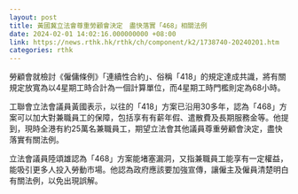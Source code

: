 ```yaml
---
layout: post
title: 黃國冀立法會尊重勞顧會決定　盡快落實「468」相關法例
date: 2024-02-01 14:02:16.000000000 +08:00
link: https://news.rthk.hk/rthk/ch/component/k2/1738740-20240201.htm
categories: rthk
---
```


勞顧會就檢討《僱傭條例》「連續性合約」、俗稱「418」的規定達成共識，將有關規定放寬為以4星期工時合計為一個計算單位，而4星期工時門檻則定為68小時。

工聯會立法會議員黃國表示，以往的「418」方案已沿用30多年，認為「468」方案可以加大對兼職員工的保障，包括享有有薪年假、遣散費及長期服務金等。他提到，現時全港有約25萬名兼職員工，期望立法會其他議員尊重勞顧會決定，盡快落實有關法例。

立法會議員陸頌雄認為「468」方案能堵塞漏洞，又指兼職員工能享有一定權益，能吸引更多人投入勞動市場。他認為政府應該要加強宣傳，讓僱主及僱員清楚明白有關法例，以免出現誤解。
